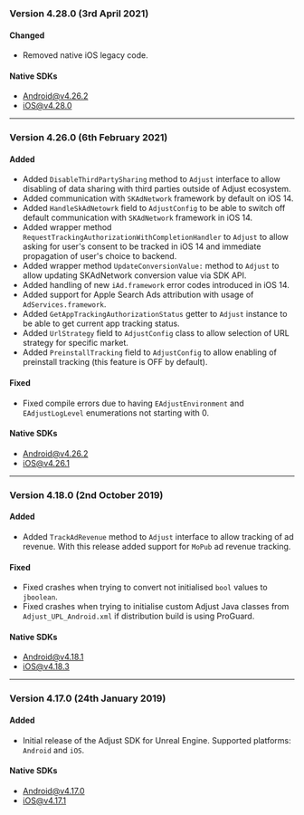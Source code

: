 ### Version 4.28.0 (3rd April 2021)
#### Changed
- Removed native iOS legacy code.

#### Native SDKs
- [Android@v4.26.2][android_sdk_v4.26.2]
- [iOS@v4.28.0][ios_sdk_v4.28.0]

---

### Version 4.26.0 (6th February 2021)
#### Added
- Added `DisableThirdPartySharing` method to `Adjust` interface to allow disabling of data sharing with third parties outside of Adjust ecosystem.
- Added communication with `SKAdNetwork` framework by default on iOS 14.
- Added `HandleSkAdNetowrk` field to `AdjustConfig` to be able to switch off default communication with `SKAdNetwork` framework in iOS 14.
- Added wrapper method `RequestTrackingAuthorizationWithCompletionHandler` to `Adjust` to allow asking for user's consent to be tracked in iOS 14 and immediate propagation of user's choice to backend.
- Added wrapper method `UpdateConversionValue:` method to `Adjust` to allow updating SKAdNetwork conversion value via SDK API.
- Added handling of new `iAd.framework` error codes introduced in iOS 14.
- Added support for Apple Search Ads attribution with usage of `AdServices.framework`.
- Added `GetAppTrackingAuthorizationStatus` getter to `Adjust` instance to be able to get current app tracking status.
- Added `UrlStrategy` field to `AdjustConfig` class to allow selection of URL strategy for specific market.
- Added `PreinstallTracking` field to `AdjustConfig` to allow enabling of preinstall tracking (this feature is OFF by default).

#### Fixed
- Fixed compile errors due to having `EAdjustEnvironment` and `EAdjustLogLevel` enumerations not starting with 0.

#### Native SDKs
- [Android@v4.26.2][android_sdk_v4.26.2]
- [iOS@v4.26.1][ios_sdk_v4.26.1]

---

### Version 4.18.0 (2nd October 2019)
#### Added
- Added `TrackAdRevenue` method to `Adjust` interface to allow tracking of ad revenue. With this release added support for `MoPub` ad revenue tracking.

#### Fixed
- Fixed crashes when trying to convert not initialised `bool` values to `jboolean`.
- Fixed crashes when trying to initialise custom Adjust Java classes from `Adjust_UPL_Android.xml` if distribution build is using ProGuard.

#### Native SDKs
- [Android@v4.18.1][android_sdk_v4.18.1]
- [iOS@v4.18.3][ios_sdk_v4.18.3]

---

### Version 4.17.0 (24th January 2019)
#### Added
- Initial release of the Adjust SDK for Unreal Engine. Supported platforms: `Android` and `iOS`.

#### Native SDKs
- [Android@v4.17.0][android_sdk_v4.17.0]
- [iOS@v4.17.1][ios_sdk_v4.17.1]

[android_sdk_v4.17.0]: https://github.com/adjust/android_sdk/tree/v4.17.0
[android_sdk_v4.18.1]: https://github.com/adjust/android_sdk/tree/v4.18.1
[android_sdk_v4.26.2]: https://github.com/adjust/android_sdk/tree/v4.26.2

[ios_sdk_v4.17.1]: https://github.com/adjust/ios_sdk/tree/v4.17.1
[ios_sdk_v4.18.3]: https://github.com/adjust/ios_sdk/tree/v4.18.3
[ios_sdk_v4.26.1]: https://github.com/adjust/ios_sdk/tree/v4.26.1
[ios_sdk_v4.28.0]: https://github.com/adjust/ios_sdk/tree/v4.28.0
